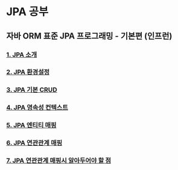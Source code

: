 # JPA 공부

## 자바 ORM 표준 JPA 프로그래밍 - 기본편 (인프런)

### [1. JPA 소개](https://github.com/sksggg123/TIL/blob/master/JPA/jpa_introduce.md)

### [2. JPA 환경설정](https://github.com/sksggg123/TIL/blob/master/JPA/jpa_preferences.md)

### [3. JPA 기본 CRUD](https://github.com/sksggg123/TIL/blob/master/JPA/jpa_ex1_training.md)

### [4. JPA 영속성 컨텍스트](https://github.com/sksggg123/TIL/blob/master/JPA/jpa_persistence.md)

### [5. JPA 엔티티 매핑](https://github.com/sksggg123/TIL/blob/master/JPA/jpa_entity_mapping.md)

### [6. JPA 연관관계 매핑](https://github.com/sksggg123/TIL/blob/master/JPA/jpa_relation_mapping.md)

### [7. JPA 연관관계 매핑시 알아두어야 할 점](https://github.com/sksggg123/TIL/blob/master/JPA/jpa_check_relation_mapping.md)

